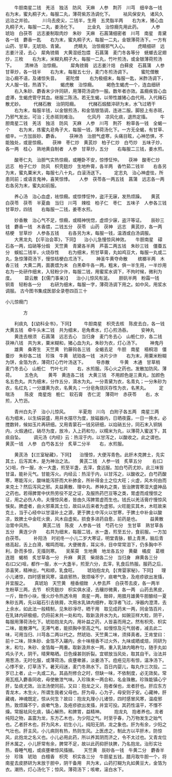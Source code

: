 <!-- { "loadSidebar": true } -->
　　牛胆南星二钱　羌活　独活　防风　天麻　人参　荆芥　川芎　细辛各一钱　　右为末，蜜丸桐子大，每服二丸，薄荷紫苏汤调化下。
　　袪风保安丸　诸风久远治之并验。
　　川乌去皮尖，二钱半，生用　五灵脂半两　　右为末，猪心血丸桐子大，每服一二丸，姜汤化下。
　　比金丸　治惊癎先用此药。
　　人参　琥珀　白茯苓　远志姜制取肉炒　朱砂　天麻　石菖蒲细密者　川芎　南星　青黛各一钱　麝香一匙　　右为末，蜜丸桐子大，每服一二丸，金银薄荷汤下。一方有山药、甘草，无琥珀、青黛。
　　虎睛丸　治惊癎邪气入心。
　　虎睛细研　远志姜汁浸，去心　犀角镑屑　大黄湿纸包煨　石菖蒲　麦门冬各等分　蜣螂去足翅炒，三枚　　右为末，米糊丸桐子大，每服一二丸，竹叶煎汤，或金银薄荷煎汤下。
　　清神汤　治惊癎。
　　犀角镑屑　远志姜汁焙　白藓皮　石菖蒲　人参　甘草炒，各一钱半　　右为末，每服五七分，麦门冬煎汤调下。
　　蜜陀僧散　治心癎不语，及诸惊失音。　　密陀僧
　　右为极细末，每服一匙，米酢汤调下，大人服一钱，热酒下。
　　蝎虎散　治惊癎。
　　褐色生蝎虎一个，连血细研
　　右入朱砂、麝香末少许同研，用薄荷汤调作一服。数年者亦效。盖癎疾皆心血虚滞，生蝎虎管守其血。继服二陈汤。若无生蝎，以带性雄猪心血代用。入代赭石散尤妙。
　　代赭石散　治阴阳癎。
　　代赭石煅醋淬研为末，水飞过晒干
　　右为末，每服半钱，以金银煎汤，和金箔银箔调，连进二服。脚胫上有赤斑，乃邪气发出，可治；无赤斑则难治。
　　化风丹　凉风化痰，退热定搐。
　　牛胆南星二钱　羌活　独活　防风　天麻　人参　川芎　荆芥　粉草各一钱　全蝎一个　　右为末，炼蜜丸皂角子大，每服一钱，薄荷汤化下。一方无全蝎，有甘草、细辛。一方加辰砂、麝香。
　　茯神汤　治胆气虚寒，头痛目眩，心神恐惧，不能独处，或是惊癎。　　茯神　枣仁炒　黄芪炒　柏子仁炒　白芍炒　五味子炒，各一两　桂心　熟地黄自制者　人参　甘草炒，五分　　右每服二三钱，姜水煎。

　　酸枣仁丸　治胆气实热惊癎，或睡卧不安，惊悸怔忡。　　茯神　酸枣仁炒　远志　柏子仁炒　防风　枳壳麸炒　生地杵膏，各半两　香竹茹二钱半　　右各另为末，蜜丸粟米大，每服七八十丸，白滚汤送下。
　　定志丸　治心神虚怯，所患同前；或语言鬼神，喜笑惊悸。　　人参　茯苓各一两五钱　菖蒲　远志各一两　　右各另为末，蜜丸如前服。

　　养心汤　治心血虚，袪惊癎。或惊悸怔忡，盗汗无寐，发热烦躁。　　黄芪　白茯苓　茯苓　半夏曲　当归　川芎　辣桂　柏子仁　枣仁　五味子　人参各三钱　甘草炒，四钱　　右每服一二钱，姜枣水煎。

　　妙香散　治心气不足，惊癎，或精神恍惚，虚烦少寐，盗汗等证。　　辰砂三钱　麝香一钱　木香煨，二钱五分　茯苓　山药　茯神　远志　黄芪炒，各一两　桔梗　甘草炒　人参各五钱　　右各另为末，每服一钱，温酒或白汤调服。
　　大黑龙丸 【《平治会萃》，下同】 　治小儿急慢惊风神效。　　牛胆南星　礞石各一两，焰硝等分煅　天竺黄　青黛各半两　芦荟二两五钱　朱砂三钱　僵蚕五分　蜈蚣二钱半，火烧存性　　右为细末，煎甘草膏，丸如鸡豆大，每服一丸或二丸，急惊薄荷汤下，慢惊桔梗白朮汤下。
　　神圣牛黄夺命散
　　槟榔半两　木香三钱　大黄二两，面裹煨为末　白黑牵牛各一两，粗末，俱一半生用，一半炒用　　右为一处研作细末，入轻粉少许，每服二钱，用蜜浆水调下，不拘时候，微利为度。
　　碧云散 【《儒门事亲》】 　治小儿惊风有涎。　　胆矾半两　粉霜一钱　铜青　轻粉各一分　　右研为细末，每服一字，薄荷汤调下用之。如中风，用浆水调服。
古今图书集成医部全录卷四百三十

小儿惊癎门

　　　　方

　　利痰丸 【《幼科全书》，下同】
　　牛胆南星　枳壳去核　陈皮去白，各一钱　大黄五钱　牵牛头末二钱　共为细末，皂角煮水，灯心煎汤吞。
　　安神丸
　　黄连去根须　石菖蒲　远志去心　当归身　麦门冬去心　山栀仁炒，各二钱　茯神八钱　共为末，粟米糊和，猪心血为丸，朱砂为衣，灯心汤下。
　　神鬼丹
　　雄黄　桑寄生　天竺黄　钓藤钩各三钱　全蝎去足　牛胆　南星　梧桐泪　僵蚕炒　朱砂各二钱　珍珠　牛黄　琥珀各一钱　冰片少许　　右为末，用粟米粉糊为饼，金箔为衣，薄荷灯心竹叶汤送下。
　　导赤散
　　牛黄　木通　甘草梢　麦门冬去心　山栀仁　竹叶七片　　右，水煎服。泻心火之药也。发散加防风、薄荷。
　　五色丸
　　黄芩　黄连各二钱　大黄三钱　不用颜色是三黄丸，加颜色名五色丸。共为细末，分作五分，滴水为丸。一分青黛为衣，名青丸；一分朱砂为衣，名红丸；一分雄黄为衣，名黄丸；一分皂角烧灰存性为衣，名黑丸。
　　定喘汤
　　陈皮　南星炮　栀仁　软石膏　杏仁泥　薄荷叶　赤茯苓　　右，水煎，入竹沥。

　　青州白丸子　治小儿惊风。
　　半夏炮　川乌　白附子各五两　南星三两　　右为细末，以生绢袋盛，用井水摆尽为度，放磁器内，日晒夜露，一日一换水，必搅数转，候如玉片再研细。又用青蒙石一钱另研细，以焰硝五分，同石末入铜锅内，火煅通红，硝尽为度，放冷，入上药和匀，以糯米为丸，以薄荷入蜜送下，其痰自坠。
　　调元汤《内经》云：热淫于内，以甘泻之，以酸收之。此之谓也。　　黄芪一钱　人参　白芍各五分　炙草二分半　　右，水煎服。

　　黄芪汤 【《兰室秘藏》，下同】 　治慢惊，大便泻青色。此肝木克脾土，先实其土，后泻其木，是为神治之法。　　黄芪二钱　人参一钱　炙草五分
　　右(口父)咀，作一服，水一大盏，煎至半盏，去滓，食远服。加白芍药尤妙。此三味皆甘温，能补元气。甘能泻火。内经云：热淫于内，以甘泻之，以酸收之。白芍药酸寒，寒能泻火，酸味能泻肝而大补肺金，所补得金土之位大旺；火虚，风木何由而来克土？然后泻风之邪。夫益黄散、理中丸、养神丸之类，皆治脾胃寒湿大盛神品之药也。若得脾胃中伏热劳役不足之证，及服热药巴豆等之类，胃虚而成慢惊之证，用之必伤人命。夫慢惊风者，皆由久泻脾胃虚而生也。钱氏以羌活膏疗慢惊风悞矣。脾虚者，由火邪乘其土位，故曰从后来者为虚邪。火旺能实其木，木旺故来克土，当于心经中以甘温补土之源，更于脾土中泻火以甘寒，于脾土中补金以酸凉，致脾土中金旺火衰，风木自虚矣。损食多进药自愈，前药是也。
　　益黄散　治胃中风热。
　　黄芪二钱　陈皮　人参各一钱　芍药七分　生甘草　熟甘草各五分　黄连少许　　右共为细末，每服二钱，水一盏，煎至五分，食前服。一方加白茯苓。
　　补阳汤　时初冬一小儿二岁大寒证，明堂青脉，额上青黑，脑后青络高起，舌上白滑，喉鸣而喘，大便微青，耳尖冷，目中常常泪下，仍多胸中不利，卧而多惊，无搐则寒。　　吴茱萸　生地黄　地龙各五分　黄蘗　橘皮　葛根　连翘　蝎梢　炙甘草各一分　升麻　黄芪　柴胡各二分　当归身　麻黄各三分　　右(口父)咀，都作一服，水一大盏半，煎至六分，去滓，乳食后热服。服药之后，添喜笑，精神出，气和顺，乳食旺。
　　琥珀抱龙丸 【《育婴家秘》，下同】 　理小儿诸惊，四时感冒风寒，温痰邪热，致烦噪不宁，痰嗽气急，及疮疹欲出发搐，并宜服之。　　真琥珀　天竺黄　檀香细銼　人参去芦　白茯苓去皮，各一两半　生粉草三两，去节　枳壳麸炒　枳实俱水浸，去穰炒微黄，各一两　山药去黑皮，一斤，銼作小块，慢火炒令热透冷用　南星一两，銼碎，用腊月雄黄牛胆酿经一夏　朱砂五两，先以磁石引去铁屑，次用水乳钵内细杵，取浮者飞过，凈器内澄清，去上余水，如此法一般精制，见朱砂凈尽，晒干用　取见成药末一两，同金箔百片，在乳钵内研极细，仍将前末共一处和均，取新汲井水为丸，如豌豆样大粒，阴干，每服用薄荷汤化下。琥珀抱龙丸内，用补益之药，人皆喜而用之。然有枳壳、枳实二味，能散滞气。无滞气者，能损胸中至高之气。如慢惊及元气弱者，减去此二味，可用当归、川芎各二两以代之。然琥珀、天竺黄二味，须择真者。王肯堂曰：前十二味，除朱砂、金箔不入碾内，余十味檀香不过火外，九味或晒或焙，同研为末，和匀，朱砂、金箔每一两重。取新汲井水一两，重入乳钵内略杵匀，随手丸如鸡头子大，阴干。晴霁略晒。日色燥甚则折裂。宜顿放当风处，取其自干。治法并用葱汤，无时化服，或薄荷汤。痰壅嗽甚，淡姜汤下。痘疮见形有惊，温净汤下。心悸不安，灯草汤下。暑天闷迷，麦门冬熟水下。百日内婴儿，每丸作三次投。二岁已上者，止一丸或二丸。其品剂修合之时，但缺一味，不依制度，必无效矣。常用瓦瓶入麝香同收，毋使散泄气味。入珍珠末一两合和，名金珠散。珍珠能镇心宁肝，坠痰尤效。治法汤使同前。又曰：抱龙之义，抱者保也，龙者肝也。肝应东方青龙木，木生火，所谓生我者父母也。肝为母，心为子，母安则子安。心藏神，肝藏魂，神魂既定，惊从何生？故曰：抱龙丸理小儿诸惊，四时感冒风寒，温疫邪热，致烦躁不宁，痰嗽气急，及疮疹欲出发搐，并宜可投。其药性温平，不憯不燥。常服袪风化痰，镇心解热，和脾胃，益精神。
　　抱龙丸　抱者养也。龙者纯阳之物，盖震为龙，东方乙木也，为少阳之气。时至乎春，乃万物发生之始气也。乙者肝木也，肝为风木，初生小儿，纯阳无阴，龙之象也。肝为有余，少阳之气壮也。肝主风，小儿病则有热，热则生风。上医虑之，制此方以平肝木，防惊风，此抱龙之名义也。小儿必用此药，所以养其阴而济之，令不太过也。又青龙位肝木属之，小儿肝常有余，脾常不足，故以此药抑肝扶脾，乃名抱龙。治形实壮热，昏睡气粗，或痰壅嗽惊风搐搦。　　天竺黄　辰砂各一钱　牛黄二分　麝香半分　珍珠　琥珀　白檀香　枳壳　枳实各三分　牛胆星五钱，腊月取牛胆一个，将南星去皮脐研为末放于胆中，阴干备用　共为末，山药打糊为丸如黄豆大，金箔为衣。潮热，灯心汤化下；惊风，薄荷汤下；咳嗽，滚白水下。

